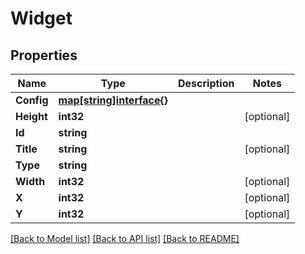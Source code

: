 # Widget

## Properties

Name | Type | Description | Notes
------------ | ------------- | ------------- | -------------
**Config** | [**map[string]interface{}**](.md) |  | 
**Height** | **int32** |  | [optional] 
**Id** | **string** |  | 
**Title** | **string** |  | [optional] 
**Type** | **string** |  | 
**Width** | **int32** |  | [optional] 
**X** | **int32** |  | [optional] 
**Y** | **int32** |  | [optional] 

[[Back to Model list]](../README.md#documentation-for-models) [[Back to API list]](../README.md#documentation-for-api-endpoints) [[Back to README]](../README.md)


